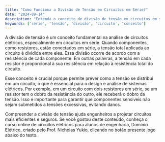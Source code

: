 ```yaml
---
title: "Como Funciona a Divisão de Tensão em Circuitos em Série?"
date: "2024-09-14"
description: "Entenda o conceito de divisão de tensão em circuitos em série e sua importância na análise de circuitos elétricos."
keywords: ['série', 'tensão', 'divisão', 'circuito', 'conceito']
---
```


A divisão de tensão é um conceito fundamental na análise de circuitos elétricos, especialmente em circuitos em série. Quando componentes, como resistores, estão conectados em série, a tensão total aplicada ao circuito é dividida entre eles. Essa divisão ocorre de acordo com a resistência de cada componente. Em outras palavras, a tensão em cada resistor é proporcional à sua resistência em relação à resistência total do circuito.

Esse conceito é crucial porque permite prever como a tensão se distribui em um circuito, o que é essencial para o design e análise de sistemas elétricos. Por exemplo, em um circuito com dois resistores em série, se um resistor tem o dobro da resistência do outro, ele receberá o dobro da tensão. Isso é importante para garantir que componentes sensíveis não sejam submetidos a tensões excessivas, evitando danos.

Compreender a divisão de tensão ajuda engenheiros a projetar circuitos mais eficientes e seguros. Se você gostou deste conteúdo, conheça o curso online de circuitos elétricos para alunos de engenharia, Domínio Elétrico, criado pelo Prof. Nicholas Yukio, clicando no botão presente logo abaixo do texto.